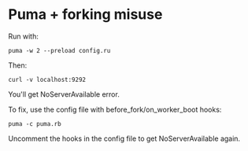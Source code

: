 # Puma + forking misuse

Run with:

    puma -w 2 --preload config.ru

Then:

    curl -v localhost:9292

You'll get NoServerAvailable error.

To fix, use the config file with before_fork/on_worker_boot hooks:

    puma -c puma.rb

Uncomment the hooks in the config file to get NoServerAvailable again.
